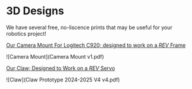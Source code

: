 # 3D Designs
We have several free, no-liscence prints that may be useful for your robotics project!

[Our Camera Mount For Logitech C920; designed to work on a *REV* Frame](https://a360.co/40rqsrF)

![Camera Mount](Camera Mount v1.pdf)

[Our Claw; Designed to Work on a *REV* Servo](https://a360.co/3PxzXQ1)

![Claw](Claw Prototype 2024-2025 V4 v4.pdf)
